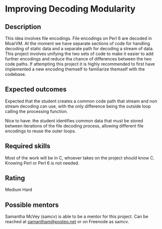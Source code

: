 Improving Decoding Modularity
=============================

Description
-----------

This idea involves file encodings. File encodings on Perl 6 are decoded in MoarVM. At the moment we have separate sections of code
for handling decoding of static data and a separate path for decoding a stream of data. This project involves unifying
the two sets of code to make it easier to add further encodings and reduce tha chance of differences between the two code
paths. If attempting this project it is highly recommended to first have implemented a new encoding themself to familiarize themself with the codebase.


Expected outcomes
-----------------

Expected that the student creates a common code path that stream and non stream decoding can use,
with the only difference being the outside loop calling the processing function.

Nice to have: the student identifies common data that must be stored between iterations of
the file decoding process, allowing different file encodings to reuse the outer loops.


Required skills
---------------

Most of the work
will be in C, whoever takes on the project should know C. Knowing Perl or Perl 6 is not needed.


Rating
------

Medium Hard

Possible mentors
----------------

Samantha McVey (samcv) is able to be a mentor for this project. Can be
reached at samantham@posteo.net or on Freenode as samcv.


